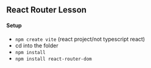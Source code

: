 ## React Router Lesson

#### Setup

- `npm create vite` (react project/not typescript react)
- cd into the folder
- `npm install`
- `npm install react-router-dom`